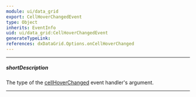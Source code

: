 ```yaml
---
module: ui/data_grid
export: CellHoverChangedEvent
type: Object
inherits: EventInfo
uid: ui/data_grid:CellHoverChangedEvent
generateTypeLink: 
references: dxDataGrid.Options.onCellHoverChanged
---
```

---
##### shortDescription
The type of the [cellHoverChanged]({basewidgetpath}/Events/#cellHoverChanged) event handler's argument.

---
<!-- Description goes here -->